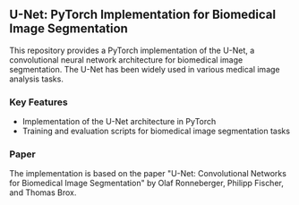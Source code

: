 ## U-Net: PyTorch Implementation for Biomedical Image Segmentation

This repository provides a PyTorch implementation of the U-Net, a convolutional neural network architecture for biomedical image segmentation. The U-Net has been widely used in various medical image analysis tasks.

### Key Features

- Implementation of the U-Net architecture in PyTorch
- Training and evaluation scripts for biomedical image segmentation tasks

### Paper

The implementation is based on the paper "U-Net: Convolutional Networks for Biomedical Image Segmentation" by Olaf Ronneberger, Philipp Fischer, and Thomas Brox.
